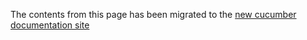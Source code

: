 The contents from this page has been migrated to the [new cucumber documentation site](https://cucumber.io/docs/reference#step-arguments)